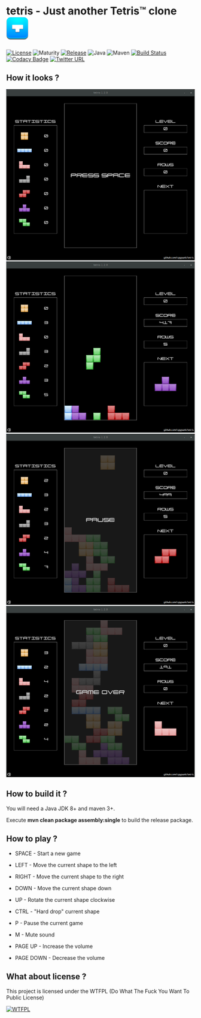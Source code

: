 # tetris - Just another Tetris™ clone ![alt tag](src/main/resources/img/icons/icon.png)
[![License](https://img.shields.io/badge/license-WTFPL-blue.svg)](http://www.wtfpl.net/) ![Maturity](https://img.shields.io/badge/maturity-stable-green.svg) [![Release](https://img.shields.io/badge/latest%20release-1.6.1-green.svg)](https://github.com/spypunk/tetris/releases/tag/1.6.1) ![Java](https://img.shields.io/badge/java-8-red.svg) ![Maven](https://img.shields.io/badge/maven-3-orange.svg) [![Build Status](https://travis-ci.org/spypunk/tetris.svg?branch=master)](https://travis-ci.org/spypunk/tetris) [![Codacy Badge](https://api.codacy.com/project/badge/Grade/4d05e805b7ad406a82f10e7900fb497a)](https://www.codacy.com/app/spypunk/tetris?utm_source=github.com&amp;utm_medium=referral&amp;utm_content=spypunk/tetris&amp;utm_campaign=Badge_Grade) [![Twitter URL](https://img.shields.io/twitter/url/https/twitter.com/fold_left.svg?style=social&label=Follow)](https://twitter.com/spypunkk)
## How it looks ?

![alt tag](img/screenshot_start.png)
![alt tag](img/screenshot.png)
![alt tag](img/screenshot_pause.png)
![alt tag](img/screenshot_gameover.png)

## How to build it ?

You will need a Java JDK 8+ and maven 3+.

Execute **mvn clean package assembly:single** to build the release package.

## How to play ?

- SPACE - Start a new game

- LEFT - Move the current shape to the left

- RIGHT - Move the current shape to the right

- DOWN - Move the current shape down

- UP - Rotate the current shape clockwise

- CTRL - "Hard drop" current shape

- P - Pause the current game

- M - Mute sound

- PAGE UP - Increase the volume

- PAGE DOWN - Decrease the volume

## What about license ?

This project is licensed under the WTFPL (Do What The Fuck You Want To Public License)

[![WTFPL](http://www.wtfpl.net/wp-content/uploads/2012/12/logo-220x1601.png)](http://www.wtfpl.net/)
